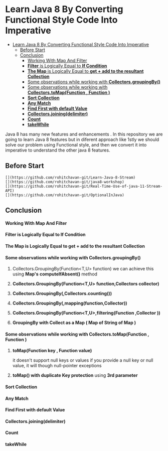 # Learn Java 8 By Converting Functional Style Code Into Imperative

<!-- TOC -->
* [Learn Java 8 By Converting Functional Style Code Into Imperative](#learn-java-8-by-converting-functional-style-code-into-imperative)
  * [Before Start](#before-start)
  * [Conclusion](#conclusion)
      * [Working With Map And Filter](#working-with-map-and-filter)
      * [**Filter** is Logically Equal to  **If Condition**](#filter-is-logically-equal-to-if-condition)
      * [**The Map** is Logically Equal to **get + add to the resultant Collection**](#the-map-is-logically-equal-to-get--add-to-the-resultant-collection)
      * [Some observations while working with **Collectors.groupingBy()**](#some-observations-while-working-with-collectorsgroupingby)
      * [Some observations while working with **Collectors.toMap(Function , Function )**](#some-observations-while-working-with-collectorstomapfunction--function-)
      * [**Sort Collection**](#sort-collection)
      * [**Any Match**](#any-match)
      * [**Find First with default Value**](#find-first-with-default-value)
      * [**Collectors.joining(delimiter)**](#collectorsjoiningdelimiter)
      * [**Count**](#count)
      * [**takeWhile**](#takewhile)
<!-- TOC -->

Java 8 has many new features and enhancements . In this repository we are going to learn Java 8 features but in diferent approach like 
1stly we should solve our problem using Functional style, and then we convert it into imperative to understand the other java 8 features. 

## Before Start 
    [](https://github.com/rohitchavan-git/Learn-Java-8-Stream)
    [](https://github.com/rohitchavan-git/java8-workshop)
    [](https://github.com/rohitchavan-git/Real-Time-Use-of-java-11-Stream-API)
    [](https://github.com/rohitchavan-git/OptionalInJava)

## Conclusion
#### Working With Map And Filter
#### **Filter** is Logically Equal to  **If Condition**


#### **The Map** is Logically Equal to **get + add to the resultant Collection**


#### Some observations while working with **Collectors.groupingBy()**

   1. Collectors.GroupingBy(Function<T,U> function) we can achieve this using **Map's** **computeIfAbsent()** method
   
   2. **Collectors.GroupingBy(Function<T,U> function,Collectors collector)**
   
   3. **Collectors.GroupingBy(,Collectors.counting())**
   
   4. **Collectors.GroupingBy(,mapping(function,Collector))**
    
   5. **Collectors.GroupingBy(Function<T,U>,filtering(Function ,Collector ))**
   
   6. **GroupingBy with Collect as a Map ( Map of String of Map )**
  
#### Some observations while working with **Collectors.toMap(Function , Function )**

1. **toMap(Function key , Function value)**
   
   it doesn't support null keys or values if you provide a null key or null value, it will though null-pointer
   exceptions
   

2. **toMap() with duplicate Key protection** using **3rd parameter**
   
#### **Sort Collection** 
   
#### **Any Match**
   
#### **Find First with default Value**
   
#### **Collectors.joining(delimiter)**
   
#### **Count** 
   
####  **takeWhile**
   
   

